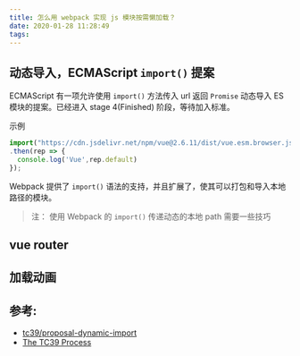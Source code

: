 ```yaml
---
title: 怎么用 webpack 实现 js 模块按需懒加载？
date: 2020-01-28 11:28:49
tags:
---
```

## 动态导入，ECMAScript `import()` 提案
ECMAScript 有一项允许使用 `import()` 方法传入 url 返回 `Promise` 动态导入 ES 模块的提案。已经进入 stage 4(Finished) 阶段，等待加入标准。

示例
```javascript
import("https://cdn.jsdelivr.net/npm/vue@2.6.11/dist/vue.esm.browser.js")
.then(rep => {
  console.log('Vue',rep.default)
});
```

Webpack 提供了 `import()` 语法的支持，并且扩展了，使其可以打包和导入本地路径的模块。

> 注： 使用 Webpack 的 `import()` 传递动态的本地 path 需要一些技巧


##  vue router


## 加载动画



## 参考:
- [tc39/proposal-dynamic-import](https://github.com/tc39/proposal-dynamic-import)
- [The TC39 Process](https://tc39.es/process-document/)